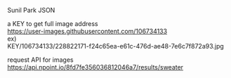 Sunil Park JSON<br>

a KEY to get full image address<br>
https://user-images.githubusercontent.com/106734133<br>
ex)<br>
KEY/106734133/228822171-f24c65ea-e61c-476d-ae48-7e6c7f872a93.jpg<br>

request API for images<br>
https://api.npoint.io/8fd7fe356036812046a7/results/sweater
